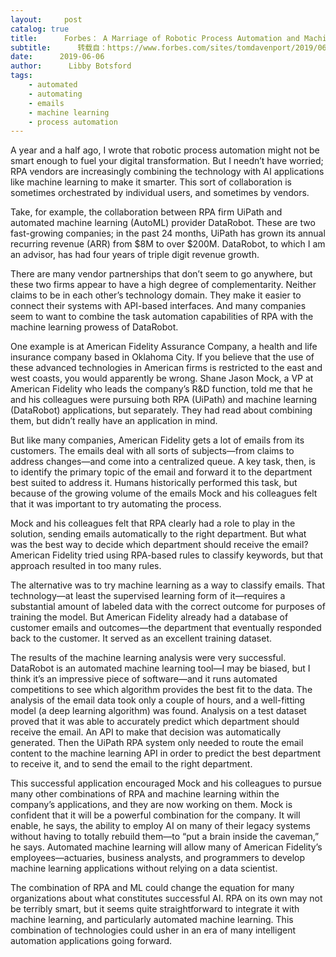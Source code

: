 ```yaml
---
layout:     post
catalog: true
title:      Forbes： A Marriage of Robotic Process Automation and Machine Learning
subtitle:      转载自：https://www.forbes.com/sites/tomdavenport/2019/06/06/a-marriage-of-robotic-process-automation-and-machine-learning/#510180a67947
date:      2019-06-06
author:      Libby Botsford
tags:
    - automated
    - automating
    - emails
    - machine learning
    - process automation
---
```


A year and a half ago, I wrote that robotic process automation might not be smart enough to fuel your digital transformation. But I needn’t have worried; RPA vendors are increasingly combining the technology with AI applications like machine learning to make it smarter. This sort of collaboration is sometimes orchestrated by individual users, and sometimes by vendors.

Take, for example, the collaboration between RPA firm UiPath and automated machine learning (AutoML) provider DataRobot. These are two fast-growing companies; in the past 24 months, UiPath has grown its annual recurring revenue (ARR) from $8M to over $200M. DataRobot, to which I am an advisor, has had four years of triple digit revenue growth.

There are many vendor partnerships that don’t seem to go anywhere, but these two firms appear to have a high degree of complementarity. Neither claims to be in each other’s technology domain. They make it easier to connect their systems with API-based interfaces. And many companies seem to want to combine the task automation capabilities of RPA with the machine learning prowess of DataRobot.

One example is at American Fidelity Assurance Company, a health and life insurance company based in Oklahoma City. If you believe that the use of these advanced technologies in American firms is restricted to the east and west coasts, you would apparently be wrong. Shane Jason Mock, a VP at American Fidelity who leads the company’s R&D function, told me that he and his colleagues were pursuing both RPA (UiPath) and machine learning (DataRobot) applications, but separately. They had read about combining them, but didn’t really have an application in mind.




But like many companies, American Fidelity gets a lot of emails from its customers. The emails deal with all sorts of subjects—from claims to address changes—and come into a centralized queue. A key task, then, is to identify the primary topic of the email and forward it to the department best suited to address it. Humans historically performed this task, but because of the growing volume of the emails Mock and his colleagues felt that it was important to try automating the process.

Mock and his colleagues felt that RPA clearly had a role to play in the solution, sending emails automatically to the right department. But what was the best way to decide which department should receive the email? American Fidelity tried using RPA-based rules to classify keywords, but that approach resulted in too many rules.




The alternative was to try machine learning as a way to classify emails. That technology—at least the supervised learning form of it—requires a substantial amount of labeled data with the correct outcome for purposes of training the model. But American Fidelity already had a database of customer emails and outcomes—the department that eventually responded back to the customer. It served as an excellent training dataset.

The results of the machine learning analysis were very successful. DataRobot is an automated machine learning tool—I may be biased, but I think it’s an impressive piece of software—and it runs automated competitions to see which algorithm provides the best fit to the data. The analysis of the email data took only a couple of hours, and a well-fitting model (a deep learning algorithm) was found. Analysis on a test dataset proved that it was able to accurately predict which department should receive the email. An API to make that decision was automatically generated. Then the UiPath RPA system only needed to route the email content to the machine learning API in order to predict the best department to receive it, and to send the email to the right department.

This successful application encouraged Mock and his colleagues to pursue many other combinations of RPA and machine learning within the company’s applications, and they are now working on them. Mock is confident that it will be a powerful combination for the company. It will enable, he says, the ability to employ AI on many of their legacy systems without having to totally rebuild them—to “put a brain inside the caveman,” he says. Automated machine learning will allow many of American Fidelity’s employees—actuaries, business analysts, and programmers to develop machine learning applications without relying on a data scientist.

The combination of RPA and ML could change the equation for many organizations about what constitutes successful AI. RPA on its own may not be terribly smart, but it seems quite straightforward to integrate it with machine learning, and particularly automated machine learning. This combination of technologies could usher in an era of many intelligent automation applications going forward.

 

